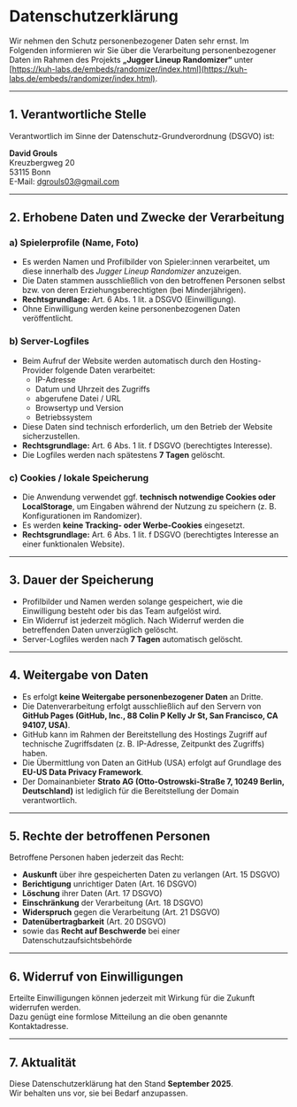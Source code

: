 # Datenschutzerklärung

Wir nehmen den Schutz personenbezogener Daten sehr ernst. Im Folgenden informieren wir Sie über die Verarbeitung personenbezogener Daten im Rahmen des Projekts **„Jugger Lineup Randomizer“** unter [https://kuh-labs.de/embeds/randomizer/index.html](https://kuh-labs.de/embeds/randomizer/index.html).

---

## 1. Verantwortliche Stelle

Verantwortlich im Sinne der Datenschutz-Grundverordnung (DSGVO) ist:

**David Grouls**  
Kreuzbergweg 20  
53115 Bonn  
E-Mail: dgrouls03@gmail.com

---

## 2. Erhobene Daten und Zwecke der Verarbeitung

### a) Spielerprofile (Name, Foto)

- Es werden Namen und Profilbilder von Spieler:innen verarbeitet, um diese innerhalb des _Jugger Lineup Randomizer_ anzuzeigen.
- Die Daten stammen ausschließlich von den betroffenen Personen selbst bzw. von deren Erziehungsberechtigten (bei Minderjährigen).
- **Rechtsgrundlage:** Art. 6 Abs. 1 lit. a DSGVO (Einwilligung).
- Ohne Einwilligung werden keine personenbezogenen Daten veröffentlicht.

### b) Server-Logfiles

- Beim Aufruf der Website werden automatisch durch den Hosting-Provider folgende Daten verarbeitet:
  - IP-Adresse
  - Datum und Uhrzeit des Zugriffs
  - abgerufene Datei / URL
  - Browsertyp und Version
  - Betriebssystem
- Diese Daten sind technisch erforderlich, um den Betrieb der Website sicherzustellen.
- **Rechtsgrundlage:** Art. 6 Abs. 1 lit. f DSGVO (berechtigtes Interesse).
- Die Logfiles werden nach spätestens **7 Tagen** gelöscht.

### c) Cookies / lokale Speicherung

- Die Anwendung verwendet ggf. **technisch notwendige Cookies oder LocalStorage**, um Eingaben während der Nutzung zu speichern (z. B. Konfigurationen im Randomizer).
- Es werden **keine Tracking- oder Werbe-Cookies** eingesetzt.
- **Rechtsgrundlage:** Art. 6 Abs. 1 lit. f DSGVO (berechtigtes Interesse an einer funktionalen Website).

---

## 3. Dauer der Speicherung

- Profilbilder und Namen werden solange gespeichert, wie die Einwilligung besteht oder bis das Team aufgelöst wird.
- Ein Widerruf ist jederzeit möglich. Nach Widerruf werden die betreffenden Daten unverzüglich gelöscht.
- Server-Logfiles werden nach **7 Tagen** automatisch gelöscht.

---

## 4. Weitergabe von Daten

- Es erfolgt **keine Weitergabe personenbezogener Daten** an Dritte.
- Die Datenverarbeitung erfolgt ausschließlich auf den Servern von **GitHub Pages (GitHub, Inc., 88 Colin P Kelly Jr St, San Francisco, CA 94107, USA)**.
- GitHub kann im Rahmen der Bereitstellung des Hostings Zugriff auf technische Zugriffsdaten (z. B. IP-Adresse, Zeitpunkt des Zugriffs) haben.
- Die Übermittlung von Daten an GitHub (USA) erfolgt auf Grundlage des **EU-US Data Privacy Framework**.
- Der Domainanbieter **Strato AG (Otto-Ostrowski-Straße 7, 10249 Berlin, Deutschland)** ist lediglich für die Bereitstellung der Domain verantwortlich.

---

## 5. Rechte der betroffenen Personen

Betroffene Personen haben jederzeit das Recht:

- **Auskunft** über ihre gespeicherten Daten zu verlangen (Art. 15 DSGVO)
- **Berichtigung** unrichtiger Daten (Art. 16 DSGVO)
- **Löschung** ihrer Daten (Art. 17 DSGVO)
- **Einschränkung** der Verarbeitung (Art. 18 DSGVO)
- **Widerspruch** gegen die Verarbeitung (Art. 21 DSGVO)
- **Datenübertragbarkeit** (Art. 20 DSGVO)
- sowie das **Recht auf Beschwerde** bei einer Datenschutzaufsichtsbehörde

---

## 6. Widerruf von Einwilligungen

Erteilte Einwilligungen können jederzeit mit Wirkung für die Zukunft widerrufen werden.  
Dazu genügt eine formlose Mitteilung an die oben genannte Kontaktadresse.

---

## 7. Aktualität

Diese Datenschutzerklärung hat den Stand **September 2025**.  
Wir behalten uns vor, sie bei Bedarf anzupassen.
